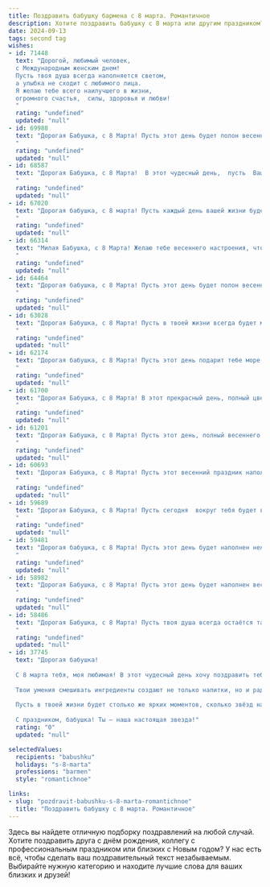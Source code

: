 ```yaml
---
title: Поздравить бабушку бармена с 8 марта. Романтичное
description: Хотите поздравить бабушку с 8 марта или другим праздником? Наш ИИ создаст незабываемое поздравление, а вы обязательно выделитесь среди других.  
date: 2024-09-13
tags: second tag
wishes:
- id: 71448
  text: "Дорогой, любимый человек,
  с Международным женским днем!
  Пусть твоя душа всегда наполняется светом,
  а улыбка не сходит с любимого лица.
  Я желаю тебе всего наилучшего в жизни,
  огромного счастья,  силы, здоровья и любви!
  "
  rating: "undefined"
  updated: "null"
- id: 69988
  text: "Дорогая Бабушка, с 8 Марта! Пусть этот день будет полон весеннего тепла, радости и любви. Ты - настоящая богиня бара, которая умеет создавать волшебные напитки и дарить людям хорошее настроение. Пусть твои руки всегда будут полны заботы и нежности, а сердце -  радостью от жизни.
  "
  rating: "undefined"
  updated: "null"
- id: 68587
  text: "Дорогая Бабушка, с 8 Марта!  В этот чудесный день,  пусть  Ваши глаза сияют  от счастья, как  искрящееся шампанское в бокале, а  сердце  радуется  каждой  минутой.  Пусть Ваши  дни будут  наполнены  нежностью  и  радостью,  как  Ваш  любимый  коктейль.  Будьте  всегда  здоровы  и  любимы!
  "
  rating: "undefined"
  updated: "null"
- id: 67020
  text: "Дорогая бабушка, с 8 марта! Пусть каждый день вашей жизни будет наполнен такой же яркой и искрящей радостью, как напитки, которые вы создаёте за барной стойкой. Желаю вам крепкого здоровья, душевного тепла и любви, которой всегда хватает на всех.
  "
  rating: "undefined"
  updated: "null"
- id: 66314
  text: "Милая Бабушка, с 8 Марта! Желаю тебе весеннего настроения, чтобы душа пела, как бокал игристого вина, а глаза сияли от счастья, как яркие коктейли. Пусть каждый день будет для тебя праздничным, а твоя жизнь - сладким и ароматным напитком, который ты с любовью создаешь для всех нас.
  "
  rating: "undefined"
  updated: "null"
- id: 64464
  text: "Дорогая бабушка, с 8 Марта! Пусть этот день будет полон весеннего тепла, а твоя душа - радости и любви. Ты, как лучший бармен, всегда умеешь приготовить \"коктейль\" из ярких эмоций и позитива. Желаю тебе бесконечного счастья, крепкого здоровья и чтобы каждый день был  наполнен нежностью и заботой.
  "
  rating: "undefined"
  updated: "null"
- id: 63028
  text: "Дорогая Бабушка, с 8 Марта! Пусть в твоей жизни всегда будет место для радости, любви и самых светлых чувств! Пусть каждый день будет полон аромата весенних цветов, а твой бар, как волшебная мастерская, создает чудесные напитки, которые дарят улыбки и хорошее настроение всем, кто заходит к тебе!
  "
  rating: "undefined"
  updated: "null"
- id: 62174
  text: "Дорогая бабушка, с 8 Марта! Пусть этот день подарит тебе море весеннего тепла, нежности и любви, а каждый твой день будет наполнен радостью и счастьем.  Ты  -  настоящая волшебница, которая умеет создавать чудеса за стойкой бара. Пусть твой талант и обаяние всегда будут окружать тебя, а улыбки гостей – лучшим подарком.
  "
  rating: "undefined"
  updated: "null"
- id: 61700
  text: "Дорогая Бабушка, с 8 Марта! В этот прекрасный день, полный цветов и нежности, я желаю тебе, чтобы твоя жизнь была такой же яркой и искрящейся, как лучшие коктейли, которые ты когда-то мастерски готовила за барной стойкой. Пусть каждый день приносит тебе радость, а улыбка не сходит с твоего лица.
  "
  rating: "undefined"
  updated: "null"
- id: 61201
  text: "Дорогая Бабушка, с 8 Марта! Пусть этот день, полный весеннего тепла и нежности, подарит тебе  радость и свет, как твой любимый коктейль, приготовленный твоими умелыми руками за барной стойкой.  Пусть в твоей жизни всегда будет место для улыбок, любви и, конечно же,  для самых вкусных напитков!
  "
  rating: "undefined"
  updated: "null"
- id: 60693
  text: "Дорогая Бабушка, с 8 Марта! Пусть этот весенний праздник наполнит Вашу жизнь яркими красками и согреет теплыми лучами любви.  Желаю Вам крепкого здоровья, неиссякаемой энергии и всегда доброй улыбки.  Пусть каждый день будет наполнен радостью и приятными моментами, как коктейль, приготовленный Вашим любимым барменом.  С любовью!
  "
  rating: "undefined"
  updated: "null"
- id: 59689
  text: "Дорогая Бабушка, с 8 Марта! Пусть сегодня  вокруг тебя будет весенняя атмосфера любви и нежности, а твоя душа наполнится радостью и счастьем. Ты - настоящий пример женственности и силы, ты всегда умеешь сделать людей счастливыми, как настоящий бармен, который умеет смешивать коктейли из улыбок и хорошего настроения.  Будь здорова, любима и  счастлива!
  "
  rating: "undefined"
  updated: "null"
- id: 59481
  text: "Дорогая бабушка, с 8 Марта! Пусть этот день будет наполнен нежностью, как коктейль, что вы мастерски готовите за барной стойкой. Ваша улыбка - самая сладкая, а ваши руки - самые умелые.  Желаю вам счастья, любви и всего самого прекрасного!
  "
  rating: "undefined"
  updated: "null"
- id: 58982
  text: "Дорогая Бабушка, с 8 Марта! Пусть этот день будет наполнен весенней радостью, а твоя душа —  искрящейся добротой, как твой любимый коктейль. Ты — настоящая барменша жизни, всегда готовая подарить своим близким тепло и заботу. Спасибо за все, что ты делаешь!
  "
  rating: "undefined"
  updated: "null"
- id: 58486
  text: "Дорогая Бабушка, с 8 Марта! Пусть твоя душа всегда остаётся такой же яркой и бодрящей, как твой любимый коктейль. Пусть каждый день будет наполнен нежностью, любовью и радостью!
  "
  rating: "undefined"
  updated: "null"
- id: 37745
  text: "Дорогая бабушка!
  
  С 8 марта тебя, моя любимая! В этот чудесный день хочу поздравить тебя с весной, которая, как и ты, приносит в нашу жизнь тепло и свет. Ты — настоящий мастер своего дела, в жизни ты бармен, а в нашем сердце — волшебница!
  
  Твои умения смешивать ингредиенты создают не только напитки, но и радость в каждом нашем встрече. Так же, как ты создаёшь удивительные коктейли, ты украшаешь наши дни своей улыбкой и заботой.
  
  Пусть в твоей жизни будет столько же ярких моментов, сколько звёзд на ночном небосводе. Желаю тебе здоровья, счастья и любви, как в лучших рецептах — много, но всегда по вкусу.
  
  С праздником, бабушка! Ты — наша настоящая звезда!"
  rating: "0"
  updated: "null"

selectedValues:
  recipients: "babushku"
  holidays: "s-8-marta"
  professions: "barmen"
  style: "romantichnoe"

links:
- slug: "pozdravit-babushku-s-8-marta-romantichnoe"
  title: "Поздравить бабушку с 8 марта. Романтичное"
---
```


Здесь вы найдете отличную подборку поздравлений на любой случай. 
Хотите поздравить друга с днём рождения, коллегу с профессиональным праздником или близких с Новым годом? У нас есть всё, чтобы сделать ваш поздравительный текст незабываемым. Выбирайте нужную категорию и находите лучшие слова для ваших близких и друзей!
